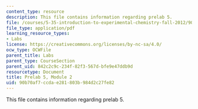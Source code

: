 ```yaml
---
content_type: resource
description: This file contains information regarding prelab 5.
file: /courses/5-35-introduction-to-experimental-chemistry-fall-2012/90b70af7ccdae281803b984d2c27fe82_MIT5_35F12_prelab5module2.pdf
file_type: application/pdf
learning_resource_types:
- Labs
license: https://creativecommons.org/licenses/by-nc-sa/4.0/
ocw_type: OCWFile
parent_title: Labs
parent_type: CourseSection
parent_uid: 842c2c9c-234f-82f3-567d-bfe9e47ddb9d
resourcetype: Document
title: Prelab 5, Module 2
uid: 90b70af7-ccda-e281-803b-984d2c27fe82
---
```

This file contains information regarding prelab 5.